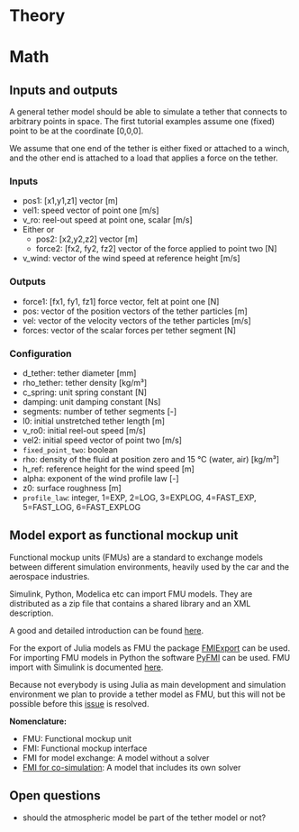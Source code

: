 # Theory

# Math

## Inputs and outputs
A general tether model should be able to simulate a tether that connects to arbitrary points in space. The first tutorial examples assume one (fixed) point to be at the coordinate [0,0,0].

We assume that one end of the tether is either fixed or attached to a winch, and the other end
is attached to a load that applies a force on the tether.

### Inputs
- pos1: [x1,y1,z1] vector [m]
- vel1: speed vector of point one [m/s]
- v_ro: reel-out speed at point one, scalar [m/s]
- Either or
  - pos2: [x2,y2,z2] vector [m]
  - force2: [fx2, fy2, fz2] vector of the force applied to point two [N]
- v_wind: vector of the wind speed at reference height [m/s]

### Outputs
- force1: [fx1, fy1, fz1] force vector, felt at point one [N]
- pos: vector of the position vectors of the tether particles [m]
- vel: vector of the velocity vectors of the tether particles [m/s]
- forces: vector of the scalar forces per tether segment [N]

### Configuration
- d_tether: tether diameter [mm]
- rho_tether: tether density [kg/m³]
- c_spring: unit spring constant [N]
- damping: unit damping constant [Ns]
- segments: number of tether segments [-]
- l0: initial unstretched tether length [m]
- v_ro0: initial reel-out speed [m/s]
- vel2: initial speed vector of point two [m/s]
- `fixed_point_two`: boolean 
- rho: density of the fluid at position zero and 15 °C (water, air) [kg/m³]
- h_ref: reference height for the wind speed [m]
- alpha: exponent of the wind profile law [-]
- z0: surface roughness [m]
- `profile_law`: integer, 1=EXP, 2=LOG, 3=EXPLOG, 4=FAST_EXP, 5=FAST_LOG, 6=FAST_EXPLOG  

## Model export as functional mockup unit
Functional mockup units (FMUs) are a standard to exchange models between different
simulation environments, heavily used by the car and the aerospace industries.

Simulink, Python, Modelica etc can import FMU models. They are distributed as a
zip file that contains a shared library and an XML description.

A good and detailed introduction can be found [here](https://www.iea-annex60.org/finalReport/activity_1_2.html).

For the export of Julia models as FMU the package [FMIExport](https://github.com/ThummeTo/FMIExport.jl) can be used. For importing FMU models in Python the software [PyFMI](https://jmodelica.org/pyfmi/index.html#) can be used. FMU import with Simulink is documented [here](https://nl.mathworks.com/help/simulink/ug/work-with-fmi-in-simulink.html).

Because not everybody is using Julia as main development and simulation environment we plan
to provide a tether model as FMU, but this will not be possible before this [issue](https://github.com/ThummeTo/FMIExport.jl/issues/10) is resolved.

**Nomenclature:**
- FMU: Functional mockup unit
- FMI: Functional mockup interface
- FMI for model exchange: A model without a solver
- [FMI for co-simulation](https://fmi-standard.org/docs/3.0.1/#_fmi_for_co_simulation_cs): A model that includes its own solver

## Open questions
- should the atmospheric model be part of the tether model or not?